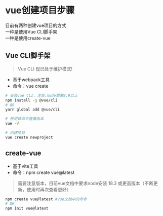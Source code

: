 # vue创建项目步骤
目前有两种创建vue项目的方式  
一种是使用Vue CLI脚手架  
一种是使用create-vue
## Vue CLI脚手架
> Vue CLI 现已处于维护模式!
* 基于webpack工具
* 命令：vue create
```sh
# 安装vue CLI，注意:node需要8.9以上
npm install -g @vue/cli
# OR
yarn global add @vue/cli
```
``` sh
# 使用该命令查看版本
vue -V
```
``` sh
# 创建项目
vue create newproject
```
## create-vue
* 基于vite工具
* 命令：npm create vue@latest
> 需要注意版本，目前vue文档中要求node安装 18.3 或更高版本（不断更新，使用时再次查看更好）
``` sh
npm create vue@latest #vue文档中的命令
# OR
npm init vue@latest
```